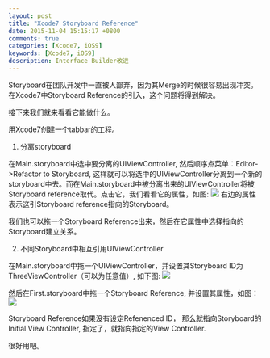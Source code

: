 ```yaml
---
layout: post
title: "Xcode7 Storyboard Reference"
date: 2015-11-04 15:15:17 +0800
comments: true
categories: [Xcode7, iOS9]
keywords: [Xcode7, iOS9]
description: Interface Builder改进
---
```


Storyboard在团队开发中一直被人鄙弃，因为其Merge的时候很容易出现冲突。在Xcode7中Storyboard Reference的引入，这个问题将得到解决。


接下来我们就来看看它能做什么。

用Xcode7创建一个tabbar的工程。

1. 分离storyboard

在Main.storyboard中选中要分离的UIViewController, 然后顺序点菜单：Editor->Refactor to Storyboard, 这样就可以将选中的UIViewController分离到一个新的storyboard中去。而在Main.storyboard中被分离出来的UIViewController将被Storyboard reference取代。点击它，我们看看它的属性，如图:
![](http://ww2.sinaimg.cn/large/6bf526ffgw1exoz7tt4dnj20g107eq3b.jpg)
右边的属性表示这引Storyboard reference指向的Storyboard。

我们也可以拖一个Storyboard Reference出来，然后在它属性中选择指向的Storyboard建立关系。

2. 不同Storyboard中相互引用UIViewController

在Main.storyboard中拖一个UIViewController，并设置其Storyboard ID为ThreeViewController（可以为任意值）, 如下图:
![](http://ww2.sinaimg.cn/large/6bf526ffgw1exozk23pvoj209v075dgk.jpg)

然后在First.storyboard中拖一个Storyboard Reference, 并设置其属性，如图：
![](http://ww1.sinaimg.cn/large/6bf526ffgw1exozvaxkt9j20ed07kgm0.jpg)

Storyboard Reference如果没有设定Refenenced ID， 那么就指向Storyboard的Initial View Controller, 指定了，就指向指定的View Controller.

很好用吧。
